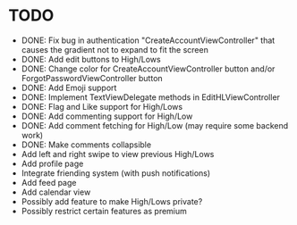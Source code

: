 #  TODO
- DONE: Fix bug in authentication "CreateAccountViewController" that causes the gradient not to expand to fit the screen
- DONE: Add edit buttons to High/Lows
- DONE: Change color for CreateAccountViewController button and/or ForgotPasswordViewController button
- DONE: Add Emoji support
- DONE: Implement TextViewDelegate methods in EditHLViewController
- DONE: Flag and Like support for High/Lows
- DONE: Add commenting support for High/Low
- DONE: Add comment fetching for High/Low (may require some backend work)
- DONE: Make comments collapsible
- Add left and right swipe to view previous High/Lows
- Add profile page
- Integrate friending system (with push notifications)
- Add feed page
- Add calendar view
- Possibly add feature to make High/Lows private?
- Possibly restrict certain features as premium

